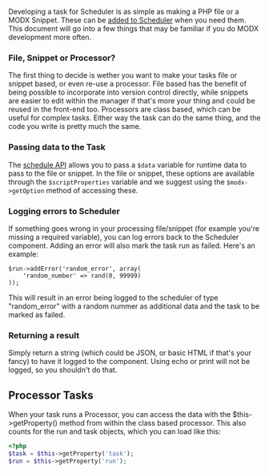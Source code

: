 Developing a task for Scheduler is as simple as making a PHP file or a MODX Snippet. These can be [added to Scheduler](Adding_a_Task) when you need them. This document will go into a few things that may be familiar if you do MODX development more often.

### File, Snippet or Processor?

The first thing to decide is wether you want to make your tasks file or snippet based, or even re-use a processor. File based has the benefit of being possible to incorporate into version control directly, while snippets are easier to edit within the manager if that's more your thing and could be reused in the front-end too. Processors are class based, which can be useful for complex tasks. Either way the task can do the same thing, and the code you write is pretty much the same.

### Passing data to the Task

The [schedule API](Scheduling_a_Task) allows you to pass a `$data` variable for runtime data to pass to the file or snippet. In the file or snippet, these options are available through the `$scriptProperties` variable and we suggest using the `$modx->getOption` method of accessing these.

### Logging errors to Scheduler

If something goes wrong in your processing file/snippet (for example you're missing a required variable), you can log errors back to the Scheduler component. Adding an error will also mark the task run as failed. Here's an example:


    $run->addError('random_error', array(
        'random_number' => rand(0, 99999)
    ));

This will result in an error being logged to the scheduler of type "random_error" with a random nummer as additional data and the task to be marked as failed.

### Returning a result

Simply return a string (which could be JSON, or basic HTML if that's your fancy) to have it logged to the component. Using echo or print will not be logged, so you shouldn't do that.

## Processor Tasks

When your task runs a Processor, you can access the data with the $this->getProperty() method from within the class based processor. This also counts for the run and task objects, which you can load like this:

   
```` php
<?php
$task = $this->getProperty('task');
$run = $this->getProperty('run');
````  